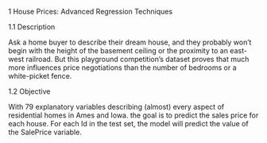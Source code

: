 1 House Prices: Advanced Regression Techniques

1.1 Description

Ask a home buyer to describe their dream house, and they probably won’t begin with the height of the basement ceiling or the proximity to an east-west railroad. But this playground competition’s dataset proves that much more influences price negotiations than the number of bedrooms or a white-picket fence.

1.2 Objective

With 79 explanatory variables describing (almost) every aspect of residential homes in Ames and Iowa. the goal is to predict the sales price for each house. For each Id in the test set, the model will predict the value of the SalePrice variable.
